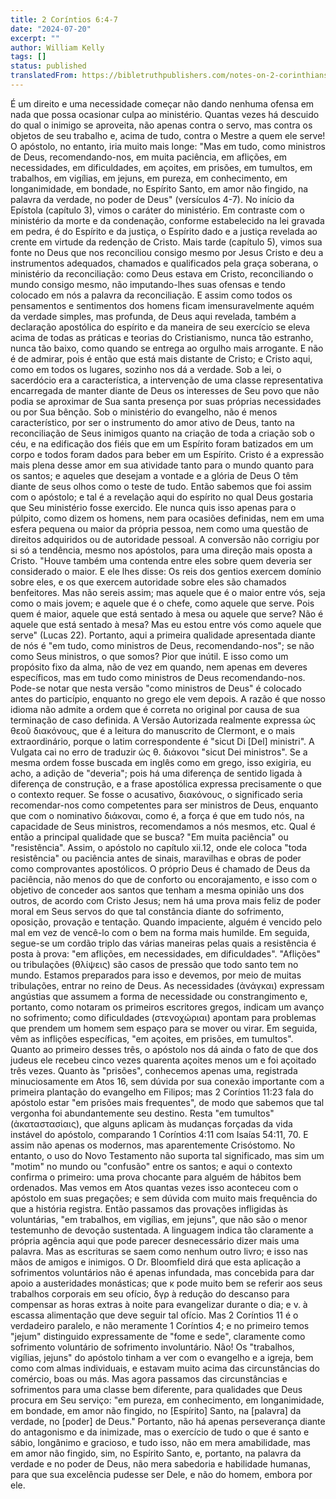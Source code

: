 ```yaml
---
title: 2 Coríntios 6:4-7
date: "2024-07-20"
excerpt: ""
author: William Kelly
tags: []
status: published
translatedFrom: https://bibletruthpublishers.com/notes-on-2-corinthians-6-4-7/william-kelly-wk/w-kelly/lac143207-lub-16163-5
---
```


É um direito e uma necessidade começar não dando nenhuma ofensa em nada
que possa ocasionar culpa ao ministério. Quantas vezes há descuido do
qual o inimigo se aproveita, não apenas contra o servo, mas contra os
objetos de seu trabalho e, acima de tudo, contra o Mestre a quem ele
serve! O apóstolo, no entanto, iria muito mais longe: \"Mas em tudo,
como ministros de Deus, recomendando-nos, em muita paciência, em
aflições, em necessidades, em dificuldades, em açoites, em prisões, em
tumultos, em trabalhos, em vigílias, em jejuns, em pureza, em
conhecimento, em longanimidade, em bondade, no Espírito Santo, em amor
não fingido, na palavra da verdade, no poder de Deus\" (versículos 4-7).
No início da Epístola (capítulo 3), vimos o caráter do ministério. Em
contraste com o ministério da morte e da condenação, conforme
estabelecido na lei gravada em pedra, é do Espírito e da justiça, o
Espírito dado e a justiça revelada ao crente em virtude da redenção de
Cristo. Mais tarde (capítulo 5), vimos sua fonte no Deus que nos
reconciliou consigo mesmo por Jesus Cristo e deu a instrumentos
adequados, chamados e qualificados pela graça soberana, o ministério da
reconciliação: como Deus estava em Cristo, reconciliando o mundo consigo
mesmo, não imputando-lhes suas ofensas e tendo colocado em nós a palavra
da reconciliação. E assim como todos os pensamentos e sentimentos dos
homens ficam imensuravelmente aquém da verdade simples, mas profunda, de
Deus aqui revelada, também a declaração apostólica do espírito e da
maneira de seu exercício se eleva acima de todas as práticas e teorias
do Cristianismo, nunca tão estranho, nunca tão baixo, como quando se
entrega ao orgulho mais arrogante. E não é de admirar, pois é então que
está mais distante de Cristo; e Cristo aqui, como em todos os lugares,
sozinho nos dá a verdade. Sob a lei, o sacerdócio era a característica,
a intervenção de uma classe representativa encarregada de manter diante
de Deus os interesses de Seu povo que não podia se aproximar de Sua
santa presença por suas próprias necessidades ou por Sua bênção. Sob o
ministério do evangelho, não é menos característico, por ser o
instrumento do amor ativo de Deus, tanto na reconciliação de Seus
inimigos quanto na criação de toda a criação sob o céu, e na edificação
dos fiéis que em um Espírito foram batizados em um corpo e todos foram
dados para beber em um Espírito. Cristo é a expressão mais plena desse
amor em sua atividade tanto para o mundo quanto para os santos; e
aqueles que desejam a vontade e a glória de Deus O têm diante de seus
olhos como o teste de tudo. Então sabemos que foi assim com o apóstolo;
e tal é a revelação aqui do espírito no qual Deus gostaria que Seu
ministério fosse exercido. Ele nunca quis isso apenas para o púlpito,
como dizem os homens, nem para ocasiões definidas, nem em uma esfera
pequena ou maior da própria pessoa, nem como uma questão de direitos
adquiridos ou de autoridade pessoal. A conversão não corrigiu por si só
a tendência, mesmo nos apóstolos, para uma direção mais oposta a Cristo.
\"Houve também uma contenda entre eles sobre quem deveria ser
considerado o maior. E ele lhes disse: Os reis dos gentios exercem
domínio sobre eles, e os que exercem autoridade sobre eles são chamados
benfeitores. Mas não sereis assim; mas aquele que é o maior entre vós,
seja como o mais jovem; e aquele que é o chefe, como aquele que serve.
Pois quem é maior, aquele que está sentado à mesa ou aquele que serve?
Não é aquele que está sentado à mesa? Mas eu estou entre vós como aquele
que serve\" (Lucas 22). Portanto, aqui a primeira qualidade apresentada
diante de nós é \"em tudo, como ministros de Deus, recomendando-nos\";
se não como Seus ministros, o que somos? Pior que inútil. E isso como um
propósito fixo da alma, não de vez em quando, nem apenas em deveres
específicos, mas em tudo como ministros de Deus recomendando-nos.
Pode-se notar que nesta versão \"como ministros de Deus\" é colocado
antes do particípio, enquanto no grego ele vem depois. A razão é que
nosso idioma não admite a ordem que é correta no original por causa de
sua terminação de caso definida. A Versão Autorizada realmente expressa
ὡς θεοῦ διακόνους, que é a leitura do manuscrito de Clermont, e o mais
extraordinário, porque o latim correspondente é \"sicut Di \[Del\]
ministri\". A Vulgata cai no erro de traduzir ὡς θ. διάκονοι \"sicut Dei
ministros\". Se a mesma ordem fosse buscada em inglês como em grego,
isso exigiria, eu acho, a adição de \"deveria\"; pois há uma diferença
de sentido ligada à diferença de construção, e a frase apostólica
expressa precisamente o que o contexto requer. Se fosse o acusativo,
διακόνους, o significado seria recomendar-nos como competentes para ser
ministros de Deus, enquanto que com o nominativo διάκοναι, como é, a
força é que em tudo nós, na capacidade de Seus ministros, recomendamos a
nós mesmos, etc. Qual é então a principal qualidade que se busca? \"Em
muita paciência\" ou \"resistência\". Assim, o apóstolo no capítulo
xii.12, onde ele coloca \"toda resistência\" ou paciência antes de
sinais, maravilhas e obras de poder como comprovantes apostólicos. O
próprio Deus é chamado de Deus da paciência, não menos do que de
conforto ou encorajamento, e isso com o objetivo de conceder aos santos
que tenham a mesma opinião uns dos outros, de acordo com Cristo Jesus;
nem há uma prova mais feliz de poder moral em Seus servos do que tal
constância diante do sofrimento, oposição, provação e tentação. Quando
impaciente, alguém é vencido pelo mal em vez de vencê-lo com o bem na
forma mais humilde. Em seguida, segue-se um cordão triplo das várias
maneiras pelas quais a resistência é posta à prova: \"em aflições, em
necessidades, em dificuldades\". \"Aflições\" ou tribulações (θλίψεις)
são casos de pressão que todo santo tem no mundo. Estamos preparados
para isso e devemos, por meio de muitas tribulações, entrar no reino de
Deus. As necessidades (ἀνάγκαι) expressam angústias que assumem a forma
de necessidade ou constrangimento e, portanto, como notaram os primeiros
escritores gregos, indicam um avanço no sofrimento; como dificuldades
(στενοχώριαι) apontam para problemas que prendem um homem sem espaço
para se mover ou virar. Em seguida, vêm as inflições específicas, \"em
açoites, em prisões, em tumultos\". Quanto ao primeiro desses três, o
apóstolo nos dá ainda o fato de que dos judeus ele recebeu cinco vezes
quarenta açoites menos um e foi açoitado três vezes. Quanto às
\"prisões\", conhecemos apenas uma, registrada minuciosamente em Atos
16, sem dúvida por sua conexão importante com a primeira plantação do
evangelho em Filipos; mas 2 Coríntios 11:23 fala do apóstolo estar \"em
prisões mais frequentes\", de modo que sabemos que tal vergonha foi
abundantemente seu destino. Resta \"em tumultos\" (ἀκαταστασίαις), que
alguns aplicam às mudanças forçadas da vida instável do apóstolo,
comparando 1 Coríntios 4:11 com Isaías 54:11, 70. E assim não apenas os
modernos, mas aparentemente Crisóstomo. No entanto, o uso do Novo
Testamento não suporta tal significado, mas sim um \"motim\" no mundo ou
\"confusão\" entre os santos; e aqui o contexto confirma o primeiro: uma
prova chocante para alguém de hábitos bem ordenados. Mas vemos em Atos
quantas vezes isso aconteceu com o apóstolo em suas pregações; e sem
dúvida com muito mais frequência do que a história registra. Então
passamos das provações infligidas às voluntárias, \"em trabalhos, em
vigílias, em jejuns\", que não são o menor testemunho de devoção
sustentada. A linguagem indica tão claramente a própria agência aqui que
pode parecer desnecessário dizer mais uma palavra. Mas as escrituras se
saem como nenhum outro livro; e isso nas mãos de amigos e inimigos. O
Dr. Bloomfield dirá que esta aplicação a sofrimentos voluntários não é
apenas infundada, mas concebida para dar apoio a austeridades
monásticas; que κ pode muito bem se referir aos seus trabalhos corporais
em seu ofício, δγρ à redução do descanso para compensar as horas extras
à noite para evangelizar durante o dia; e v. à escassa alimentação que
deve seguir tal ofício. Mas 2 Coríntios 11 é o verdadeiro paralelo, e
não meramente 1 Coríntios 4; e no primeiro temos \"jejum\" distinguido
expressamente de \"fome e sede\", claramente como sofrimento voluntário
de sofrimento involuntário. Não! Os \"trabalhos, vigílias, jejuns\" do
apóstolo tinham a ver com o evangelho e a igreja, bem como com almas
individuais, e estavam muito acima das circunstâncias do comércio, boas
ou más. Mas agora passamos das circunstâncias e sofrimentos para uma
classe bem diferente, para qualidades que Deus procura em Seu serviço:
\"em pureza, em conhecimento, em longanimidade, em bondade, em amor não
fingido, no \[Espírito\] Santo, na \[palavra\] da verdade, no \[poder\]
de Deus.\" Portanto, não há apenas perseverança diante do antagonismo e
da inimizade, mas o exercício de tudo o que é santo e sábio, longânimo e
gracioso, e tudo isso, não em mera amabilidade, mas em amor não fingido,
sim, no Espírito Santo, e, portanto, na palavra da verdade e no poder de
Deus, não mera sabedoria e habilidade humanas, para que sua excelência
pudesse ser Dele, e não do homem, embora por ele.
